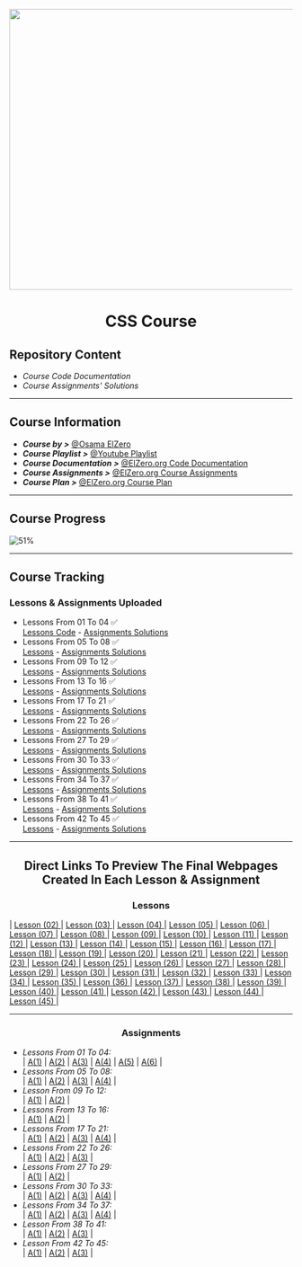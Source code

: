 <p align="center">
<img src="https://dailysmarty-production.s3.amazonaws.com/uploads/post/img/523/css-pseudo-after-before.jpg" height="500px" width ="900px">
</p>

# <p align="center">CSS Course</p>
## Repository Content
- *Course Code Documentation*
- *Course Assignments' Solutions*
***
## Course Information
- ***Course by >*** [@Osama ElZero](https://www.facebook.com/OsElzero)
- ***Course Playlist >*** [@Youtube Playlist](https://www.youtube.com/playlist?list=PLDoPjvoNmBAzjsz06gkzlSrlev53MGIKe)
- ***Course Documentation >*** [@ElZero.org Code Documentation](https://elzero.org/category/courses/css-course/)
- ***Course Assignments >*** [@ElZero.org Course Assignments](https://elzero.org/category/assignments/css-assignments/)
- ***Course Plan >*** [@ElZero.org Course Plan](https://elzero.org/study/css-2021-study-plan/)
***
## Course Progress 
![51%](https://progress-bar.dev/51?title=Progress)
***
## Course Tracking
### Lessons & Assignments Uploaded
<!-- 
Lessons From XX To YY ✅ <br>
[Lessons]() - [Assignments Solutions]() 
-->
- Lessons From 01 To 04 ✅ <br>
[Lessons Code](https://github.com/GeorgeBeshay/CSS/tree/main/%5B0%5D%20Learn%20CSS%20in%20Arabic%202021/Lessons/L_01_04) - [Assignments Solutions](https://github.com/GeorgeBeshay/CSS/tree/main/%5B0%5D%20Learn%20CSS%20in%20Arabic%202021/Assignments/L_01_04)
- Lessons From 05 To 08 ✅ <br>
[Lessons](https://github.com/GeorgeBeshay/CSS/tree/main/%5B0%5D%20Learn%20CSS%20in%20Arabic%202021/Lessons/L_05_08) - [Assignments Solutions](https://github.com/GeorgeBeshay/CSS/tree/main/%5B0%5D%20Learn%20CSS%20in%20Arabic%202021/Assignments/L_05_08)
- Lessons From 09 To 12 ✅ <br>
[Lessons](https://github.com/GeorgeBeshay/CSS/tree/main/%5B0%5D%20Learn%20CSS%20in%20Arabic%202021/Lessons/L_09_12) - [Assignments Solutions](https://github.com/GeorgeBeshay/CSS/tree/main/%5B0%5D%20Learn%20CSS%20in%20Arabic%202021/Assignments/L_09_12) 
- Lessons From 13 To 16 ✅ <br>
[Lessons](https://github.com/GeorgeBeshay/CSS/tree/main/%5B0%5D%20Learn%20CSS%20in%20Arabic%202021/Lessons/L_13_16) - [Assignments Solutions](https://github.com/GeorgeBeshay/CSS/tree/main/%5B0%5D%20Learn%20CSS%20in%20Arabic%202021/Assignments/L_13_16)
- Lessons From 17 To 21 ✅ <br>
[Lessons](https://github.com/GeorgeBeshay/CSS/tree/main/%5B0%5D%20Learn%20CSS%20in%20Arabic%202021/Lessons/L_17_21) - [Assignments Solutions](https://github.com/GeorgeBeshay/CSS/tree/main/%5B0%5D%20Learn%20CSS%20in%20Arabic%202021/Assignments/L_17_21)
- Lessons From 22 To 26 ✅ <br>
[Lessons](https://github.com/GeorgeBeshay/CSS/tree/main/%5B0%5D%20Learn%20CSS%20in%20Arabic%202021/Lessons/L_22_26) - [Assignments Solutions](https://github.com/GeorgeBeshay/CSS/tree/main/%5B0%5D%20Learn%20CSS%20in%20Arabic%202021/Assignments/L_22_26)
- Lessons From 27 To 29 ✅ <br>
[Lessons](https://github.com/GeorgeBeshay/CSS/tree/main/%5B0%5D%20Learn%20CSS%20in%20Arabic%202021/Lessons/L_27_29) - [Assignments Solutions](https://github.com/GeorgeBeshay/CSS/tree/main/%5B0%5D%20Learn%20CSS%20in%20Arabic%202021/Assignments/L_27_29)
- Lessons From 30 To 33 ✅ <br>
[Lessons](https://github.com/GeorgeBeshay/CSS/tree/main/%5B0%5D%20Learn%20CSS%20in%20Arabic%202021/Lessons/L_30_33) - [Assignments Solutions](https://github.com/GeorgeBeshay/CSS/tree/main/%5B0%5D%20Learn%20CSS%20in%20Arabic%202021/Assignments/L_30_33)
- Lessons From 34 To 37 ✅ <br>
[Lessons](https://github.com/GeorgeBeshay/CSS/tree/main/%5B0%5D%20Learn%20CSS%20in%20Arabic%202021/Lessons/L_34_37) - [Assignments Solutions](https://github.com/GeorgeBeshay/CSS/tree/main/%5B0%5D%20Learn%20CSS%20in%20Arabic%202021/Assignments/L_34_37)
- Lessons From 38 To 41 ✅ <br>
[Lessons](https://github.com/GeorgeBeshay/CSS/tree/main/%5B0%5D%20Learn%20CSS%20in%20Arabic%202021/Lessons/L_38_41) - [Assignments Solutions](https://github.com/GeorgeBeshay/CSS/tree/main/%5B0%5D%20Learn%20CSS%20in%20Arabic%202021/Assignments/L_38_41)
- Lessons From 42 To 45 ✅ <br>
[Lessons](https://github.com/GeorgeBeshay/CSS/tree/main/%5B0%5D%20Learn%20CSS%20in%20Arabic%202021/Lessons/L_42_45) - [Assignments Solutions](https://github.com/GeorgeBeshay/CSS/tree/main/%5B0%5D%20Learn%20CSS%20in%20Arabic%202021/Assignments/L_42_45)
*** 
## <p align="center"> Direct Links To Preview The Final Webpages Created In Each Lesson & Assignment </p>
### <p align="center"> Lessons </p>
| [Lesson (02) ](https://georgebeshay.github.io/CSS/[0]%20Learn%20CSS%20in%20Arabic%202021/Lessons/L_01_04/L_02/index.html) |
[Lesson (03) ](https://georgebeshay.github.io/CSS/[0]%20Learn%20CSS%20in%20Arabic%202021/Lessons/L_01_04/L_03/index.html) |
[Lesson (04) ](https://georgebeshay.github.io/CSS/[0]%20Learn%20CSS%20in%20Arabic%202021/Lessons/L_01_04/L_04/index.html) |
[Lesson (05) ](https://georgebeshay.github.io/CSS/[0]%20Learn%20CSS%20in%20Arabic%202021/Lessons/L_05_08/L_05/index.html) |
[Lesson (06) ](https://georgebeshay.github.io/CSS/[0]%20Learn%20CSS%20in%20Arabic%202021/Lessons/L_05_08/L_06/index.html) |
[Lesson (07) ](https://georgebeshay.github.io/CSS/[0]%20Learn%20CSS%20in%20Arabic%202021/Lessons/L_05_08/L_07/index.html) |
[Lesson (08) ](https://georgebeshay.github.io/CSS/[0]%20Learn%20CSS%20in%20Arabic%202021/Lessons/L_05_08/L_08/index.html) |
[Lesson (09) ](https://georgebeshay.github.io/CSS/[0]%20Learn%20CSS%20in%20Arabic%202021/Lessons/L_09_12/L_09/index.html) |
[Lesson (10) ](https://georgebeshay.github.io/CSS/[0]%20Learn%20CSS%20in%20Arabic%202021/Lessons/L_09_12/L_10/index.html) |
[Lesson (11) ](https://georgebeshay.github.io/CSS/[0]%20Learn%20CSS%20in%20Arabic%202021/Lessons/L_09_12/L_11/index.html) |
[Lesson (12) ](https://georgebeshay.github.io/CSS/[0]%20Learn%20CSS%20in%20Arabic%202021/Lessons/L_09_12/L_12/index.html) |
[Lesson (13) ](https://georgebeshay.github.io/CSS/[0]%20Learn%20CSS%20in%20Arabic%202021/Lessons/L_13_16/L_13/index.html) |
[Lesson (14) ](https://georgebeshay.github.io/CSS/[0]%20Learn%20CSS%20in%20Arabic%202021/Lessons/L_13_16/L_14/index.html) |
[Lesson (15) ](https://georgebeshay.github.io/CSS/[0]%20Learn%20CSS%20in%20Arabic%202021/Lessons/L_13_16/L_15/index.html) |
[Lesson (16) ](https://georgebeshay.github.io/CSS/[0]%20Learn%20CSS%20in%20Arabic%202021/Lessons/L_13_16/L_16/index.html) |
[Lesson (17) ](https://georgebeshay.github.io/CSS/[0]%20Learn%20CSS%20in%20Arabic%202021/Lessons/L_17_21/L_17/index.html) |
[Lesson (18) ](https://georgebeshay.github.io/CSS/[0]%20Learn%20CSS%20in%20Arabic%202021/Lessons/L_17_21/L_18/index.html) |
[Lesson (19) ](https://georgebeshay.github.io/CSS/[0]%20Learn%20CSS%20in%20Arabic%202021/Lessons/L_17_21/L_19/index.html) |
[Lesson (20) ](https://georgebeshay.github.io/CSS/[0]%20Learn%20CSS%20in%20Arabic%202021/Lessons/L_17_21/L_20/index.html) |
[Lesson (21) ](https://georgebeshay.github.io/CSS/[0]%20Learn%20CSS%20in%20Arabic%202021/Lessons/L_17_21/L_21/index.html) |
[Lesson (22) ](https://georgebeshay.github.io/CSS/[0]%20Learn%20CSS%20in%20Arabic%202021/Lessons/L_22_26/L_22/index.html) |
[Lesson (23) ](https://georgebeshay.github.io/CSS/[0]%20Learn%20CSS%20in%20Arabic%202021/Lessons/L_22_26/L_23/index.html) |
[Lesson (24) ](https://georgebeshay.github.io/CSS/[0]%20Learn%20CSS%20in%20Arabic%202021/Lessons/L_22_26/L_24/index.html) |
[Lesson (25) ](https://georgebeshay.github.io/CSS/[0]%20Learn%20CSS%20in%20Arabic%202021/Lessons/L_22_26/L_25/index.html) |
[Lesson (26) ](https://georgebeshay.github.io/CSS/[0]%20Learn%20CSS%20in%20Arabic%202021/Lessons/L_22_26/L_26/index.html) |
[Lesson (27) ](https://georgebeshay.github.io/CSS/[0]%20Learn%20CSS%20in%20Arabic%202021/Lessons/L_27_29/L_27/index.html) |
[Lesson (28) ](https://georgebeshay.github.io/CSS/[0]%20Learn%20CSS%20in%20Arabic%202021/Lessons/L_27_29/L_28/index.html) |
[Lesson (29) ](https://georgebeshay.github.io/CSS/[0]%20Learn%20CSS%20in%20Arabic%202021/Lessons/L_27_29/L_29/index.html) |
[Lesson (30) ](https://georgebeshay.github.io/CSS/[0]%20Learn%20CSS%20in%20Arabic%202021/Lessons/L_30_33/L_30/index.html) |
[Lesson (31) ](https://georgebeshay.github.io/CSS/[0]%20Learn%20CSS%20in%20Arabic%202021/Lessons/L_30_33/L_31/index.html) |
[Lesson (32) ](https://georgebeshay.github.io/CSS/[0]%20Learn%20CSS%20in%20Arabic%202021/Lessons/L_30_33/L_32/index.html) |
[Lesson (33) ](https://georgebeshay.github.io/CSS/[0]%20Learn%20CSS%20in%20Arabic%202021/Lessons/L_30_33/L_33/index.html) |
[Lesson (34) ](https://georgebeshay.github.io/CSS/[0]%20Learn%20CSS%20in%20Arabic%202021/Lessons/L_34_37/L_34/index.html) |
[Lesson (35) ](https://georgebeshay.github.io/CSS/[0]%20Learn%20CSS%20in%20Arabic%202021/Lessons/L_34_37/L_35/index.html) |
[Lesson (36) ](https://georgebeshay.github.io/CSS/[0]%20Learn%20CSS%20in%20Arabic%202021/Lessons/L_34_37/L_36/index.html) |
[Lesson (37) ](https://georgebeshay.github.io/CSS/[0]%20Learn%20CSS%20in%20Arabic%202021/Lessons/L_34_37/L_37/index.html) |
[Lesson (38) ](https://georgebeshay.github.io/CSS/[0]%20Learn%20CSS%20in%20Arabic%202021/Lessons/L_38_41/L_38/index.html) |
[Lesson (39) ](https://georgebeshay.github.io/CSS/[0]%20Learn%20CSS%20in%20Arabic%202021/Lessons/L_38_41/L_39/index.html) |
[Lesson (40) ](https://georgebeshay.github.io/CSS/[0]%20Learn%20CSS%20in%20Arabic%202021/Lessons/L_38_41/L_40/index.html) |
[Lesson (41) ](https://georgebeshay.github.io/CSS/[0]%20Learn%20CSS%20in%20Arabic%202021/Lessons/L_38_41/L_41/index.html) |
[Lesson (42) ](https://georgebeshay.github.io/CSS/[0]%20Learn%20CSS%20in%20Arabic%202021/Lessons/L_42_45/L_42/index.html) |
[Lesson (43) ](https://georgebeshay.github.io/CSS/[0]%20Learn%20CSS%20in%20Arabic%202021/Lessons/L_42_45/L_43/index.html) |
[Lesson (44) ](https://georgebeshay.github.io/CSS/[0]%20Learn%20CSS%20in%20Arabic%202021/Lessons/L_42_45/L_44/index.html) |
[Lesson (45) ](https://georgebeshay.github.io/CSS/[0]%20Learn%20CSS%20in%20Arabic%202021/Lessons/L_42_45/L_45/index.html) |
<!-- [Lesson (46) ](https://georgebeshay.github.io/CSS/[0]%20Learn%20CSS%20in%20Arabic%202021/Lessons/L_46_53/L_46/index.html) |-->
<!-- [Lesson (47) ](https://georgebeshay.github.io/CSS/[0]%20Learn%20CSS%20in%20Arabic%202021/Lessons/L_46_53/L_47/index.html) |-->
<!-- [Lesson (48) ](https://georgebeshay.github.io/CSS/[0]%20Learn%20CSS%20in%20Arabic%202021/Lessons/L_46_53/L_48/index.html) |-->
<!-- [Lesson (49) ](https://georgebeshay.github.io/CSS/[0]%20Learn%20CSS%20in%20Arabic%202021/Lessons/L_46_53/L_49/index.html) |-->
<!-- [Lesson (50) ](https://georgebeshay.github.io/CSS/[0]%20Learn%20CSS%20in%20Arabic%202021/Lessons/L_46_53/L_50/index.html) |-->
<!-- [Lesson (51) ](https://georgebeshay.github.io/CSS/[0]%20Learn%20CSS%20in%20Arabic%202021/Lessons/L_46_53/L_51/index.html) |-->
<!-- [Lesson (52) ](https://georgebeshay.github.io/CSS/[0]%20Learn%20CSS%20in%20Arabic%202021/Lessons/L_46_53/L_52/index.html) |-->
<!-- [Lesson (53) ](https://georgebeshay.github.io/CSS/[0]%20Learn%20CSS%20in%20Arabic%202021/Lessons/L_46_53/L_53/index.html) |-->
<!-- [Lesson (54) ](https://georgebeshay.github.io/CSS/[0]%20Learn%20CSS%20in%20Arabic%202021/Lessons/L_54_56/L_54/index.html) |-->
<!-- [Lesson (55) ](https://georgebeshay.github.io/CSS/[0]%20Learn%20CSS%20in%20Arabic%202021/Lessons/L_54_56/L_55/index.html) |-->
<!-- [Lesson (56) ](https://georgebeshay.github.io/CSS/[0]%20Learn%20CSS%20in%20Arabic%202021/Lessons/L_54_56/L_56/index.html) |-->
<!-- [Lesson (57) ](https://georgebeshay.github.io/CSS/[0]%20Learn%20CSS%20in%20Arabic%202021/Lessons/L_57_64/L_57/index.html) |-->
<!-- [Lesson (58) ](https://georgebeshay.github.io/CSS/[0]%20Learn%20CSS%20in%20Arabic%202021/Lessons/L_57_64/L_58/index.html) |-->
<!-- [Lesson (59) ](https://georgebeshay.github.io/CSS/[0]%20Learn%20CSS%20in%20Arabic%202021/Lessons/L_57_64/L_59/index.html) |-->
<!-- [Lesson (60) ](https://georgebeshay.github.io/CSS/[0]%20Learn%20CSS%20in%20Arabic%202021/Lessons/L_57_64/L_60/index.html) |-->
<!-- [Lesson (61) ](https://georgebeshay.github.io/CSS/[0]%20Learn%20CSS%20in%20Arabic%202021/Lessons/L_57_64/L_61/index.html) |-->
<!-- [Lesson (62) ](https://georgebeshay.github.io/CSS/[0]%20Learn%20CSS%20in%20Arabic%202021/Lessons/L_57_64/L_62/index.html) |-->
<!-- [Lesson (63) ](https://georgebeshay.github.io/CSS/[0]%20Learn%20CSS%20in%20Arabic%202021/Lessons/L_57_64/L_63/index.html) |-->
<!-- [Lesson (64) ](https://georgebeshay.github.io/CSS/[0]%20Learn%20CSS%20in%20Arabic%202021/Lessons/L_57_64/L_64/index.html) |-->
<!-- [Lesson (65) ](https://georgebeshay.github.io/CSS/[0]%20Learn%20CSS%20in%20Arabic%202021/Lessons/L_65_67/L_65/index.html) |-->
<!-- [Lesson (66) ](https://georgebeshay.github.io/CSS/[0]%20Learn%20CSS%20in%20Arabic%202021/Lessons/L_65_67/L_66/index.html) |-->
<!-- [Lesson (67) ](https://georgebeshay.github.io/CSS/[0]%20Learn%20CSS%20in%20Arabic%202021/Lessons/L_65_67/L_67/index.html) |-->
<!-- [Lesson (68) ](https://georgebeshay.github.io/CSS/[0]%20Learn%20CSS%20in%20Arabic%202021/Lessons/L_68_73/L_68/index.html) |-->
<!-- [Lesson (69) ](https://georgebeshay.github.io/CSS/[0]%20Learn%20CSS%20in%20Arabic%202021/Lessons/L_68_73/L_69/index.html) |-->
<!-- [Lesson (70) ](https://georgebeshay.github.io/CSS/[0]%20Learn%20CSS%20in%20Arabic%202021/Lessons/L_68_73/L_70/index.html) |-->
<!-- [Lesson (71) ](https://georgebeshay.github.io/CSS/[0]%20Learn%20CSS%20in%20Arabic%202021/Lessons/L_68_73/L_71/index.html) |-->
<!-- [Lesson (72) ](https://georgebeshay.github.io/CSS/[0]%20Learn%20CSS%20in%20Arabic%202021/Lessons/L_68_73/L_72/index.html) |-->
<!-- [Lesson (73) ](https://georgebeshay.github.io/CSS/[0]%20Learn%20CSS%20in%20Arabic%202021/Lessons/L_68_73/L_73/index.html) |-->
<!-- [Lesson (74) ](https://georgebeshay.github.io/CSS/[0]%20Learn%20CSS%20in%20Arabic%202021/Lessons/L_74_77/L_74/index.html) |-->
<!-- [Lesson (75) ](https://georgebeshay.github.io/CSS/[0]%20Learn%20CSS%20in%20Arabic%202021/Lessons/L_74_77/L_75/index.html) |-->
<!-- [Lesson (76) ](https://georgebeshay.github.io/CSS/[0]%20Learn%20CSS%20in%20Arabic%202021/Lessons/L_74_77/L_76/index.html) |-->
<!-- [Lesson (77) ](https://georgebeshay.github.io/CSS/[0]%20Learn%20CSS%20in%20Arabic%202021/Lessons/L_74_77/L_77/index.html) |-->
<!-- [Lesson (78) ](https://georgebeshay.github.io/CSS/[0]%20Learn%20CSS%20in%20Arabic%202021/Lessons/L_78_82/L_78/index.html) |-->
<!-- [Lesson (79) ](https://georgebeshay.github.io/CSS/[0]%20Learn%20CSS%20in%20Arabic%202021/Lessons/L_78_82/L_79/index.html) |-->
<!-- [Lesson (80) ](https://georgebeshay.github.io/CSS/[0]%20Learn%20CSS%20in%20Arabic%202021/Lessons/L_78_82/L_80/index.html) |-->
<!-- [Lesson (81) ](https://georgebeshay.github.io/CSS/[0]%20Learn%20CSS%20in%20Arabic%202021/Lessons/L_78_82/L_81/index.html) |-->
<!-- [Lesson (82) ](https://georgebeshay.github.io/CSS/[0]%20Learn%20CSS%20in%20Arabic%202021/Lessons/L_78_82/L_82/index.html) |-->
<!-- [Lesson (83) ](https://georgebeshay.github.io/CSS/[0]%20Learn%20CSS%20in%20Arabic%202021/Lessons/L_83_85/L_83/index.html) |-->
<!-- [Lesson (84) ](https://georgebeshay.github.io/CSS/[0]%20Learn%20CSS%20in%20Arabic%202021/Lessons/L_83_85/L_84/index.html) |-->
<!-- [Lesson (85) ](https://georgebeshay.github.io/CSS/[0]%20Learn%20CSS%20in%20Arabic%202021/Lessons/L_83_85/L_85/index.html) |-->
<!-- [Lesson (86) ](https://georgebeshay.github.io/CSS/[0]%20Learn%20CSS%20in%20Arabic%202021/Lessons/L_86_88/L_86/index.html) |-->
<!-- [Lesson (87) ](https://georgebeshay.github.io/CSS/[0]%20Learn%20CSS%20in%20Arabic%202021/Lessons/L_86_88/L_87/index.html) |-->
<!-- [Lesson (88) ](https://georgebeshay.github.io/CSS/[0]%20Learn%20CSS%20in%20Arabic%202021/Lessons/L_86_88/L_88/index.html) |-->

***
### <p align="center"> Assignments </p>
- *Lessons From 01 To 04:* <br>|  [A(1)](https://georgebeshay.github.io/CSS/[0]%20Learn%20CSS%20in%20Arabic%202021/Assignments/L_01_04/A1/index.html) | [A(2)](https://georgebeshay.github.io/CSS/[0]%20Learn%20CSS%20in%20Arabic%202021/Assignments/L_01_04/A2/index.html) | [A(3)](https://georgebeshay.github.io/CSS/[0]%20Learn%20CSS%20in%20Arabic%202021/Assignments/L_01_04/A3/index.html) | [A(4)](https://georgebeshay.github.io/CSS/[0]%20Learn%20CSS%20in%20Arabic%202021/Assignments/L_01_04/A4/index.html) | [A(5)](https://georgebeshay.github.io/CSS/[0]%20Learn%20CSS%20in%20Arabic%202021/Assignments/L_01_04/A5/index.html) | [A(6)](https://georgebeshay.github.io/CSS/[0]%20Learn%20CSS%20in%20Arabic%202021/Assignments/L_01_04/A6/index.html) |<br>
- *Lessons From 05 To 08:* <br>|  [A(1)](https://georgebeshay.github.io/CSS/[0]%20Learn%20CSS%20in%20Arabic%202021/Assignments/L_05_08/A1/index.html) | [A(2)](https://georgebeshay.github.io/CSS/[0]%20Learn%20CSS%20in%20Arabic%202021/Assignments/L_05_08/A2/index.html) | [A(3)](https://georgebeshay.github.io/CSS/[0]%20Learn%20CSS%20in%20Arabic%202021/Assignments/L_05_08/A3/index.html) | [A(4)](https://georgebeshay.github.io/CSS/[0]%20Learn%20CSS%20in%20Arabic%202021/Assignments/L_05_08/A4/index.html) |<br>
- *Lesson From 09 To 12:* <br>|  [A(1)](https://georgebeshay.github.io/CSS/[0]%20Learn%20CSS%20in%20Arabic%202021/Assignments/L_09_12/A1/index.html) | [A(2)](https://georgebeshay.github.io/CSS/[0]%20Learn%20CSS%20in%20Arabic%202021/Assignments/L_09_12/A2/index.html) |<br>
- *Lessons From 13 To 16:* <br>|  [A(1)](https://georgebeshay.github.io/CSS/[0]%20Learn%20CSS%20in%20Arabic%202021/Assignments/L_13_16/A1/index.html) | [A(2)](https://georgebeshay.github.io/CSS/[0]%20Learn%20CSS%20in%20Arabic%202021/Assignments/L_13_16/A2/index.html) |<br>
- *Lessons From 17 To 21:* <br>|  [A(1)](https://georgebeshay.github.io/CSS/[0]%20Learn%20CSS%20in%20Arabic%202021/Assignments/L_17_21/A1/index.html) | [A(2)](https://georgebeshay.github.io/CSS/[0]%20Learn%20CSS%20in%20Arabic%202021/Assignments/L_17_21/A2/index.html) | [A(3)](https://georgebeshay.github.io/CSS/[0]%20Learn%20CSS%20in%20Arabic%202021/Assignments/L_17_21/A3/index.html) | [A(4)](https://georgebeshay.github.io/CSS/[0]%20Learn%20CSS%20in%20Arabic%202021/Assignments/L_17_21/A4/index.html) |<br>
- *Lessons From 22 To 26:* <br>|  [A(1)](https://georgebeshay.github.io/CSS/[0]%20Learn%20CSS%20in%20Arabic%202021/Assignments/L_22_26/A1/index.html) | [A(2)](https://georgebeshay.github.io/CSS/[0]%20Learn%20CSS%20in%20Arabic%202021/Assignments/L_22_26/A2/index.html) | [A(3)](https://georgebeshay.github.io/CSS/[0]%20Learn%20CSS%20in%20Arabic%202021/Assignments/L_22_26/A3/index.html) |<br>
- *Lessons From 27 To 29:* <br>|  [A(1)](https://georgebeshay.github.io/CSS/[0]%20Learn%20CSS%20in%20Arabic%202021/Assignments/L_27_29/A1/index.html) | [A(2)](https://georgebeshay.github.io/CSS/[0]%20Learn%20CSS%20in%20Arabic%202021/Assignments/L_27_29/A2/index.html) |<br>
- *Lessons From 30 To 33:* <br>|  [A(1)](https://georgebeshay.github.io/CSS/[0]%20Learn%20CSS%20in%20Arabic%202021/Assignments/L_30_33/A1/index.html) | [A(2)](https://georgebeshay.github.io/CSS/[0]%20Learn%20CSS%20in%20Arabic%202021/Assignments/L_30_33/A2/index.html) | [A(3)](https://georgebeshay.github.io/CSS/[0]%20Learn%20CSS%20in%20Arabic%202021/Assignments/L_30_33/A3/index.html) | [A(4)](https://georgebeshay.github.io/CSS/[0]%20Learn%20CSS%20in%20Arabic%202021/Assignments/L_30_33/A4/index.html) |<br>
- *Lessons From 34 To 37:* <br>|  [A(1)](https://georgebeshay.github.io/CSS/[0]%20Learn%20CSS%20in%20Arabic%202021/Assignments/L_34_37/A1/index.html) | [A(2)](https://georgebeshay.github.io/CSS/[0]%20Learn%20CSS%20in%20Arabic%202021/Assignments/L_34_37/A2/index.html) | [A(3)](https://georgebeshay.github.io/CSS/[0]%20Learn%20CSS%20in%20Arabic%202021/Assignments/L_34_37/A3/index.html) | [A(4)](https://georgebeshay.github.io/CSS/[0]%20Learn%20CSS%20in%20Arabic%202021/Assignments/L_34_37/A4/index.html) |<br>
- *Lesson From 38 To 41:* <br>|  [A(1)](https://georgebeshay.github.io/CSS/[0]%20Learn%20CSS%20in%20Arabic%202021/Assignments/L_38_41/A1/index.html) | [A(2)](https://georgebeshay.github.io/CSS/[0]%20Learn%20CSS%20in%20Arabic%202021/Assignments/L_38_41/A2/index.html) | [A(3)](https://georgebeshay.github.io/CSS/[0]%20Learn%20CSS%20in%20Arabic%202021/Assignments/L_38_41/A3/index.html) |<br>
- *Lesson From 42 To 45:* <br>|  [A(1)](https://georgebeshay.github.io/CSS/[0]%20Learn%20CSS%20in%20Arabic%202021/Assignments/L_42_45/A1/index.html) | [A(2)](https://georgebeshay.github.io/CSS/[0]%20Learn%20CSS%20in%20Arabic%202021/Assignments/L_42_45/A2/index.html) | [A(3)](https://georgebeshay.github.io/CSS/[0]%20Learn%20CSS%20in%20Arabic%202021/Assignments/L_42_45/A3/index.html) |<br>
<!-- - *Lesson From 46 To 53:* <br>|  [A(1)](https://georgebeshay.github.io/CSS/[0]%20Learn%20CSS%20in%20Arabic%202021/Assignments/L_46_53/A1/index.html) | [A(2)](https://georgebeshay.github.io/CSS/[0]%20Learn%20CSS%20in%20Arabic%202021/Assignments/L_46_53/A2/index.html) | [A(3)](https://georgebeshay.github.io/CSS/[0]%20Learn%20CSS%20in%20Arabic%202021/Assignments/L_46_53/A3/index.html) | [A(4)](https://georgebeshay.github.io/CSS/[0]%20Learn%20CSS%20in%20Arabic%202021/Assignments/L_46_53/A4/index.html) | [A(5)](https://georgebeshay.github.io/CSS/[0]%20Learn%20CSS%20in%20Arabic%202021/Assignments/L_46_53/A5/index.html) | [A(6)](https://georgebeshay.github.io/CSS/[0]%20Learn%20CSS%20in%20Arabic%202021/Assignments/L_46_53/A6/index.html) |<br> --> 
<!-- - *Lesson From 54 To 56:* <br>|  [A(1)](https://georgebeshay.github.io/CSS/[0]%20Learn%20CSS%20in%20Arabic%202021/Assignments/L_54_56/A1/index.html) | [A(2)](https://georgebeshay.github.io/CSS/[0]%20Learn%20CSS%20in%20Arabic%202021/Assignments/L_54_56/A2/index.html) |<br> --> 
<!-- - *Lesson From 57 To 64:* <br>|  [A(1)](https://georgebeshay.github.io/CSS/[0]%20Learn%20CSS%20in%20Arabic%202021/Assignments/L_57_64/A1/index.html) | [A(2)](https://georgebeshay.github.io/CSS/[0]%20Learn%20CSS%20in%20Arabic%202021/Assignments/L_57_64/A2/index.html) | [A(3)](https://georgebeshay.github.io/CSS/[0]%20Learn%20CSS%20in%20Arabic%202021/Assignments/L_57_64/A3/index.html) | [A(4)](https://georgebeshay.github.io/CSS/[0]%20Learn%20CSS%20in%20Arabic%202021/Assignments/L_57_64/A4/index.html) | [A(5)](https://georgebeshay.github.io/CSS/[0]%20Learn%20CSS%20in%20Arabic%202021/Assignments/L_57_64/A5/index.html) | [A(6)](https://georgebeshay.github.io/CSS/[0]%20Learn%20CSS%20in%20Arabic%202021/Assignments/L_57_64/A6/index.html) |<br> --> 
<!-- - *Lesson From 65 To 67:* <br>|  [A(1)](https://georgebeshay.github.io/CSS/[0]%20Learn%20CSS%20in%20Arabic%202021/Assignments/L_65_67/A1/index.html) | [A(2)](https://georgebeshay.github.io/CSS/[0]%20Learn%20CSS%20in%20Arabic%202021/Assignments/L_65_67/A2/index.html) | [A(3)](https://georgebeshay.github.io/CSS/[0]%20Learn%20CSS%20in%20Arabic%202021/Assignments/L_65_67/A3/index.html) |<br> --> 
<!-- - *Lesson From 68 To 73:* <br>|  [A(1)](https://georgebeshay.github.io/CSS/[0]%20Learn%20CSS%20in%20Arabic%202021/Assignments/L_68_73/A1/index.html) | [A(2)](https://georgebeshay.github.io/CSS/[0]%20Learn%20CSS%20in%20Arabic%202021/Assignments/L_68_73/A2/index.html) | [A(3)](https://georgebeshay.github.io/CSS/[0]%20Learn%20CSS%20in%20Arabic%202021/Assignments/L_68_73/A3/index.html) | [A(4)](https://georgebeshay.github.io/CSS/[0]%20Learn%20CSS%20in%20Arabic%202021/Assignments/L_68_73/A4/index.html) | [A(5)](https://georgebeshay.github.io/CSS/[0]%20Learn%20CSS%20in%20Arabic%202021/Assignments/L_68_73/A5/index.html) |<br> --> 
<!-- - *Lesson From 74 To 77:* <br>|  [A(1)](https://georgebeshay.github.io/CSS/[0]%20Learn%20CSS%20in%20Arabic%202021/Assignments/L_74_77/A1/index.html) | [A(2)](https://georgebeshay.github.io/CSS/[0]%20Learn%20CSS%20in%20Arabic%202021/Assignments/L_74_77/A2/index.html) | [A(3)](https://georgebeshay.github.io/CSS/[0]%20Learn%20CSS%20in%20Arabic%202021/Assignments/L_74_77/A3/index.html) | [A(4)](https://georgebeshay.github.io/CSS/[0]%20Learn%20CSS%20in%20Arabic%202021/Assignments/L_74_77/A4/index.html) |<br> --> 
<!-- - *Lesson From 78 To 82:* <br>|  [A(1)](https://georgebeshay.github.io/CSS/[0]%20Learn%20CSS%20in%20Arabic%202021/Assignments/L_78_82/A1/index.html) | [A(2)](https://georgebeshay.github.io/CSS/[0]%20Learn%20CSS%20in%20Arabic%202021/Assignments/L_78_82/A2/index.html) | [A(3)](https://georgebeshay.github.io/CSS/[0]%20Learn%20CSS%20in%20Arabic%202021/Assignments/L_78_82/A3/index.html) | [A(4)](https://georgebeshay.github.io/CSS/[0]%20Learn%20CSS%20in%20Arabic%202021/Assignments/L_78_82/A4/index.html) | [A(5)](https://georgebeshay.github.io/CSS/[0]%20Learn%20CSS%20in%20Arabic%202021/Assignments/L_78_82/A5/index.html) | [A(6)](https://georgebeshay.github.io/CSS/[0]%20Learn%20CSS%20in%20Arabic%202021/Assignments/L_78_82/A6/index.html) | [A(7)](https://georgebeshay.github.io/CSS/[0]%20Learn%20CSS%20in%20Arabic%202021/Assignments/L_78_82/A7/index.html) | [A(8)](https://georgebeshay.github.io/CSS/[0]%20Learn%20CSS%20in%20Arabic%202021/Assignments/L_78_82/A8/index.html) |<br> --> 
<!-- - *Lesson From 83 To 85:* <br>|  [A(1)](https://georgebeshay.github.io/CSS/[0]%20Learn%20CSS%20in%20Arabic%202021/Assignments/L_83_85/A1/index.html) | [A(2)](https://georgebeshay.github.io/CSS/[0]%20Learn%20CSS%20in%20Arabic%202021/Assignments/L_83_85/A2/index.html) | [A(3)](https://georgebeshay.github.io/CSS/[0]%20Learn%20CSS%20in%20Arabic%202021/Assignments/L_83_85/A3/index.html) |<br> --> 
<!-- - *Lesson From 86 To 88:* <br>|  [A(1)](https://georgebeshay.github.io/CSS/[0]%20Learn%20CSS%20in%20Arabic%202021/Assignments/L_86_88/A1/index.html) | [A(2)](https://georgebeshay.github.io/CSS/[0]%20Learn%20CSS%20in%20Arabic%202021/Assignments/L_86_88/A2/index.html) |
***
